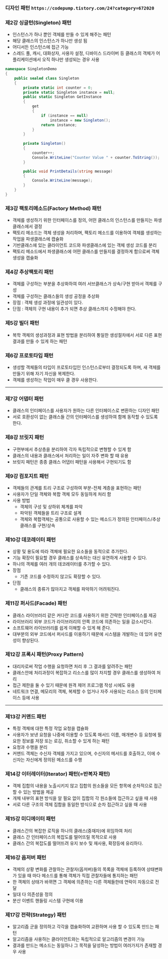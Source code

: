 ### 디자인 패턴 `https://codepump.tistory.com/24?category=672020`

### 제2강 싱글턴(Singleton) 패턴
* 인스턴스가 하나 뿐인 객체를 만들 수 있게 해주는 패턴
* 해당 클래스의 인스턴스가 하나만 생성 됨
* 어디서든 인스턴스에 접근 가능
* 스레드 풀, 캐시, 대화상자, 사용자 설정, 디바이스 드라이버 등 클래스의 객체가 어플리케이션에서 오직 하나만 생성되는 경우 사용
```csharp
namespace SingletonDemo
{
    public sealed class Singleton
    {
        private static int counter = 0;
        private static Singleton instance = null;
        public static Singleton GetInstance
        {
            get
            {
                if (instance == null)
                    instance = new Singleton();
                return instance;
            }
        }
        
        private Singleton()
        {
            counter++;
            Console.WriteLine("Counter Value " + counter.ToString());
        }

        public void PrintDetails(string message)
        {
            Console.WriteLine(message);
        }
    }
}
```

### 제3강 팩토리메소드(Factory Method) 패턴
* 객체를 생성하기 위한 인터페이스를 정의, 어떤 클래스의 인스턴스를 만들지는 파생클래스에서 결정
* 팩토리 메소드는 객체 생성을 처리하며, 팩토리 메소드를 이용하여 객체를 생성하는 작업을 파생클래스에 캡슐화
* 기반클래스에 있는 클라이언트 코드와 파생클래스에 있는 객체 생성 코드를 분리
* 팩토리 메소드에서 파생클래스에 어떤 클래스를 만들지를 결정하게 함으로써 객체 생성을 캡슐화

### 제4강 추상팩토리 패턴
* 객체를 구성하는 부분을 추상화하여 여러 서브클래스가 상속/구현 받아서 객체를 구성
* 객체를 구성하는 클래스들의 생성 공정을 추상화
* 장점 : 객체 생성 과정에 일관성이 있다.
* 단점 : 객체의 구현 내용이 추가 되면 추상 클래스까지 수정해야 한다.

### 제5강 빌더 패턴
* 복학 객체의 생성과정과 표현 방법을 분리하여 통일한 생성절차에서 서로 다른 표현결과를 만들 수 있게 하는 패턴

### 제6강 프로토타입 패턴
* 생성할 객체들의 타입이 프로토타입인 인스턴스로부터 결정되도록 하며, 새 객체를 만들기 위해 자기 자신을 복제한다.
* 객체를 생성하는 작업이 매우 클 경우 사용한다.

---
### 제7강 어댑터 패턴
* 클래스의 인터페이스를 사용자가 원하는 다른 인터페이스로 변환하는 디자인 패턴
* 서로 호환성이 없는 클래스들 간의 인터페이스를 생성하여 함께 동작할 수 있도록 한다.

### 제8강 브릿지 패턴
* 구현부에서 추상층을 분리하여 각자 독립적으로 변형할 수 있게 함
* 클래스의 내용과 클래스에서 처리하는 일이 자주 변화 할 때 유용
* 브릿지 패턴은 종종 클래스 어댑터 패턴을 사용해서 구현되기도 함

### 제9강 컴포지트 패턴
* 객체들의 관계를 트리 구조로 구성하여 부분-전체 계층을 표현하는 패턴
* 사용자가 단일 객체와 복합 객체 모두 동일하게 처리 함
* 사용 방법
    * 객체의 구성 및 상하위 체계를 파악
    * 파악된 객체들을 트리 구조로 설계
    * 객체와 복합객체는 공통으로 사용할 수 있는 메소드가 정의된 인터페이스/추상클래스를 구현/상속

### 제10강 데코레이터 패턴
* 상황 및 용도에 따라 객체에 필요한 요소들을 동적으로 추가한다.
* 기능 확장이 필요할 경우 클래스를 상속하는 대신 유연하게 사용할 수 있다.
* 하나의 객체를 여러 개의 데코레이터를 추가할 수 있다.
* 장점
    * 기존 코드를 수정하지 않고도 확장할 수 있다.
* 단점
    * 클래스의 종류가 많아지고 객체를 파악하기 어려워진다.

### 제11강 퍼사드(Facade) 패턴
* 클래스 라이브러리 같은 커다란 코드를 사용하기 위한 간략한 인터페이스를 제공
* 라이브러리 외부 코드가 라이브러리의 안쪽 코드에 의존하는 일을 감소시킨다.
* 소프트웨어 라이브러리를 쉽게 이해할 수 있게 해 준다.
* 대부분의 외부 코드에서 퍼사드를 이용하기 때문에 시스템을 개발하는 데 있어 유연성이 향상된다.

### 제12강 프록시 패턴(Proxy Pattern)
* 대리자로써 작업 수행을 요청하면 처리 후 그 결과를 알려주는 패턴
* 클래스안에 처리과정이 복잡하고 리소스를 많이 차지할 경우 클래스를 생성하여 처리
* 접근 제한을 둘 수 있기 때문에 원격 제어 프로그램 작성 시에도 유용
* 네트워크 연결, 메모리의 객체, 복제할 수 업거나 자주 사용되는 리소스 등의 인터페이스 등에 사용

---
### 제13강 커맨드 패턴
* 특정 객체에 대한 특정 작업 요청을 캡슐화
* 사용자가 보낸 요청을 나중에 이용할 수 있도록 매서드 이름, 매개변수 등 요청에 필요한 정보를 저장 또는 로깅, 취소할 수 있게 하는 패턴
* 요청과 수행을 분리
* 커맨드 객체는 수신자 객체를 가지고 있으며, 수신자의 메서드를 호출하고, 이에 수신자는 자신에게 정의된 메소드를 수행

### 제14강 이터레이터(Iterator) 패턴(=반복자 패턴)
* 객체 집합의 내용을 노출시키지 않고 집합의 원소들을 모든 항목에 순차적으로 접근할 수 있는 방법을 제공
* 개체 내부의 표현 방식을 알 필요 없이 집합의 각 원소들에 접근하고 싶을 때 사용
* 서로 다른 구조의 객체 집합을 동일한 방식으로 순차 접근하고 싶을 때 사용

### 제15강 미디에이터 패턴
* 클래스간의 복잡한 로직을 하나의 클래스(중재자)에 위임하여 처리
* 클래스 간 인터페이스의 복잡도를 떨어뜨릴 목적으로 사용
* 클래스 간의 복잡도를 떨어뜨려 유지 보수 및 재사용, 확장등에 유리하다.

### 제16강 옵저버 패턴
* 객체의 상황 변화를 관찰하는 관찰자(옵저버)들의 목록을 객체에 등록하여 상태변화가 있을 때 마다 메소드를 통해 객체가 직접 관찰자들에 통지하는 패턴
* 한 객체의 상태가 바뀌면 그 객체에 의존하는 다른 객체들한테 연락이 자동으로 전달
* 일대 다 의존성을 정의
* 분산 이벤트 핸들링 시스템 구현에 이용

### 제17강 전략(Strategy) 패턴
* 알고리즘 군을 정의하고 각각을 캡슐화하여 교환하며 사용 할 수 있도록 만드는 패턴
* 알고리즘을 사용하는 클라이언트와는 독립적으로 알고리즘의 변경이 가능
* 결과를 만드는 메소드는 동일하나 그 목적을 달성하는 방법이 여러가지가 존재할 경우 사용